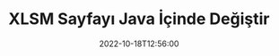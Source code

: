 ---
############################# Static ############################
layout: "auto-gen-merger"
date: 2022-10-18T12:56:00
draft: false
otherformats: one otp ott pdf pps ppsx ppt pptx rtf tex vdx vsdm vsdx vssm vssx vstm

############################# Head ############################
head_title: "XLSM Sayfalarını Java İçinde Değiştirin ve Değiştirin"
head_description: "Belge birleştirme API'sini kullanarak Java içindeki bir XLSM dosyasındaki iki sayfanın pozisyonlarını değiştirin ve değiştirin."

############################# Header ############################
title: "XLSM Sayfayı Java İçinde Değiştir"
description: "XLSM Sayfalarını birkaç satır Java koduyla değiştirin."
bg_image: "https://cms.admin.containerize.com/templates/aspose/App_Themes/V3/images/bg/header1.png"
bg_overlay: false
button:
    enable: true
    icon: "fas fa-arrow-down"
    label: "Ücretsiz deneme sürümünü indirin"
    link: "https://downloads.groupdocs.com/merger/java"

############################# SubMenu ############################
submenu:
    enable: true

    left:
        img_alt: "GroupDocs.Merger for Java"
        image: "https://cms.admin.containerize.com/templates/groupdocs/images/product-logos/90x90-noborder/groupdocs-merger-java.png"
        product: "GroupDocs.Merger"
        platform: "Java"

    middle:
        button:

            # button loop
            - link: "https://apireference.groupdocs.com/merger/java"
              text: "API Referansı"

            # button loop
            - link: "https://github.com/groupdocs-merger"
              text: "Kod Örnekleri"

            # button loop
            - link: "https://products.groupdocs.app/merger/family"
              text: "Canlı Demolar"

            # button loop
            - link: "https://purchase.groupdocs.com/pricing/merger/java"
              text: "fiyatlandırma"

    right:
        link_download: "https://downloads.groupdocs.com/merger"
        link_learn: "https://docs.groupdocs.com/merger/java"
        link_buy: "https://purchase.groupdocs.com"

############################# About ############################
about:
    enable: true
    title: "GroupDocs.Merger for Java API'si hakkında"
    content: |
        [GroupDocs.Merger for Java](/tr/merger/java/), PDF, Microsoft Office (Word, Excel, PowerPoint) dahil olmak üzere çok çeşitli belge formatlarını güvenli bir şekilde birleştirme ve ayırma için basit bir çözüm sunar , OneNote), OpenDocument, HTML, resimler ve diğer birçok Java uygulamasında. Kodun yalnızca birkaç satırını ekleyerek, belgelerdeki sayfaların yönünü taşıma, kaldırma, döndürme, değiştirme, çıkarma veya değiştirme gibi çeşitli belge işlemlerini gerçekleştirin. Belgeleri birleştirme API'si, sayfadaki belge yapısını, biçimlendirmeyi ve içeriği analiz etmek için belge sayfalarının görüntü olarak önizlemesini de destekler.
        
        GroupDocs.Merger API, dosya sayfası değiştirme özelliklerine ihtiyaç duyan kurumsal çözümler için doğru bir seçimdir. Bu API'ler, J2SE 7.0 (1.7), J2SE 8.0 (1.8), Java 10 dahil olmak üzere tüm büyük işletim sistemlerinde ve platformlarda iyi bir şekilde desteklenir.

############################# Steps ############################
steps:
    enable: true
    title_left: "Java içindeki XLSM Dosya Sayfalarını Değiştirin"
    content_left: |
        [GroupDocs.Merger for Java](/tr/merger/java}/), Java geliştiricilerinin birkaç kolay adımı uygulayarak bir XLSM dosyası içinde sayfaları değiştirmesini kolaylaştırır .
        
        * Değiştirilecek sayfa numaralarını belirtmek için **SwapOptions**'ı başlatın.
        * Yeni **Birleşme** örneği oluşturun ve kaynak belge yolunu yapıcı parametresi olarak iletin.
        * **swapPages**'i arayın ve **SwapOptions** nesnesini iletin.
        * **kaydet**'i arayın ve sonuçtaki belgeyi kaydetmek için dosya yolunu belirtin.

    title_right: "sistem gereksinimleri"
    content_right: |
        GroupDocs.Merger for Java API'leri, tüm büyük platformlarda ve işletim sistemlerinde desteklenir. Aşağıdaki kodu çalıştırmadan önce lütfen aşağıdaki ön koşulların sisteminizde kurulu olduğundan emin olun.

        * İşletim Sistemleri: Microsoft Windows, Linux, MacOS
        * Geliştirme Ortamları: NetBeans, IntelliJ IDEA, Eclipse
        * çerçeveler: J2SE 7.0 (1.7), J2SE 8.0 (1.8), Java 10
        * GroupDocs.Merger for Java ürününün en son sürümünü [Maven](https://repository.groupdocs.com/webapp/#/artifacts/browse/tree/General/repo/com/groupdocs/groupdocs-merger) adresinden indirin
         
    code: |
     {{% merger/additional-styles %}}
     {{< merger/code-merger title="Java örnek kodunu kullanarak XLSM dosya sayfaları nasıl değiştirilir?">}}

        ```java    
        // GroupDocs.Merger API'sini kullanarak XLSM dosya sayfalarını değiştirin
        int pageNumber1 = 6;
        int pageNumber2 = 1;

        // Değiştirilecek sayfa numaralarını belirtmek için SwapOptions sınıfını başlatın
        SwapOptions swapOptions = new SwapOptions(pageNumber2, pageNumber1);

        // Giriş XLSM belgesiyle Birleşmeyi Örneklendir
        Merger merger = new Merger("input.xlsm");

        // SwapPages yöntemini çağırın ve SwapOptions nesnesini ona iletin
        merger.swapPages(swapOptions);
    
        // Çıktı belgesini kaydetmek için Kaydet yöntemini çağırın ve istenen dosya yolunu iletin
        merger.save("output.xlsm");
        ```
     {{< /merger/code-merger >}}

############################# Demos ############################
demos:
    enable: true
    title: "Canlı Demolar - XLSM Dosya Sayfalarını Çevrimiçi Değiştirin"
    content: |
       [GroupDocs.Merger Live Demos](https://products.groupdocs.app/splitter/swap-pages/xlsm) web sitesini ziyaret ederek XLSM dosya sayfalarını hemen değiştirin.
       Canlı demo aşağıdaki avantajlara sahiptir.
        
############################# About Formats ############################
about_formats:
    enable: true

############################# More Formats ############################
more_formats:
    enable: true
    title: "Diğer Dosya Biçimlerinin Sayfalarını Değiştirin"
    content: |
        Java, dosya biçimleri ve resimler için birleştirme ve bölme API'sini belgeler. Aşağıda belirtildiği gibi popüler dosya biçimlerinden bazılarını değiştirin.

############################# Back to top ###############################
back_to_top:
    enable: true
---